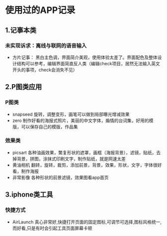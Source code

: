 # 使用过的APP记录

## 1.记事本类
### 未实现诉求：离线与联网的语音输入
+ 方片记事：
黑白主色调，界面简介美观，使用体验太差了。界面配色及整体设计结构可以参考，编辑界面简直反人类（编辑check项目，居然无法输入英文开头的事项，check会消失不见）

## 2.P图类应用
### P图类
+ snapseed 旋转，调整变形，画笔可以做到局部曝光增减效果
+ zero 制作好看的海报式照片，美丽的中文字体，煽情的台词集，好用的模版，可以保存自己的模版，作品集
### 效果类
+ picsart 各种油画效果，繁复形状的遮罩，画框（海报背景），滤镜，贴纸，去掉背景，拼图，涂抹式印刷文字，制作贴纸，就是网速太差
+ 黄油相机 翻转，旋转，裁剪，添加前景，背景，效果，形状，文字，字体很好看，制作海报
+ 非常影像 各种形状的前景滤镜，效果图看app首页

## 3.iphone类工具
### 快捷方式
+ AirLaunch 真心非常好,快捷打开页面的固定图标,可调节可选择,图标风格统一,而好看,只是有时会引起工具页面屏幕卡顿




